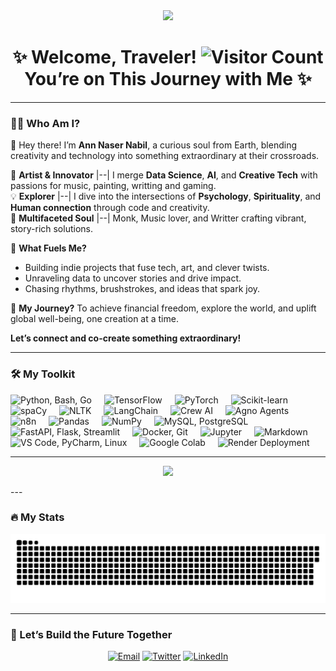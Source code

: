 <div align="center">
  <img height="500" src="https://c4.wallpaperflare.com/wallpaper/220/987/639/ubuntu-linux-terminal-hacker-wallpaper-preview.jpg" />
</div>


<h1 align="center">✨ Welcome, Traveler! <img src="https://komarev.com/ghpvc/?username=AnnNaserNabil&style=flat-square&label=🌟&color=blue" alt="Visitor Count" /> You’re on This Journey with Me ✨</h1>

---

<h3 align="left">👨‍💻 Who Am I?</h3>

👋 Hey there! I’m **Ann Naser Nabil**, a curious soul from Earth, blending creativity and technology into something extraordinary at their crossroads.


🎨 **Artist & Innovator** |--| I merge **Data Science**, **AI**, and **Creative Tech** with passions for music, painting, writting and gaming.  
💡 **Explorer** |--| I dive into the intersections of **Psychology**, **Spirituality**, and **Human connection** through code and creativity.  
🥋 **Multifaceted Soul** |--| Monk, Music lover, and Writter crafting vibrant, story-rich solutions.  

🌟 **What Fuels Me?**  
- Building indie projects that fuse tech, art, and clever twists.  
- Unraveling data to uncover stories and drive impact.  
- Chasing rhythms, brushstrokes, and ideas that spark joy.  

🚀 **My Journey?** To achieve financial freedom, explore the world, and uplift global well-being, one creation at a time.

**Let’s connect and co-create something extraordinary!**

---

### 🛠 My Toolkit

<div align="left">

<!-- Programming & Scripting -->
<img src="https://skillicons.dev/icons?i=python,bash,go" height="40" title="Python, Bash, Go" />
<img width="12" />

<!-- AI/ML Frameworks -->
<img src="https://img.shields.io/badge/TensorFlow-FF6F00?logo=tensorflow&logoColor=black&style=for-the-badge" height="40" title="TensorFlow" />
<img width="12" />
<img src="https://img.shields.io/badge/PyTorch-EE4C2C?logo=pytorch&logoColor=white&style=for-the-badge" height="40" title="PyTorch" />
<img width="12" />
<img src="https://skillicons.dev/icons?i=scikit-learn" height="40" title="Scikit-learn" />
<img width="12" />

<!-- NLP -->
<img src="https://img.shields.io/badge/spaCy-09A3D5?logo=spacy&logoColor=white&style=for-the-badge" height="40" title="spaCy" />
<img width="12" />
<img src="https://img.shields.io/badge/NLTK-4B8BBE?style=for-the-badge" height="40" title="NLTK" />
<img width="12" />

<!-- LLM Ecosystem -->
<img src="https://img.shields.io/badge/LangChain-000000?logo=langchain&logoColor=white&style=for-the-badge" height="40" title="LangChain" />
<img width="12" />
<img src="https://img.shields.io/badge/Crew%20AI-9146FF?style=for-the-badge&logoColor=white" height="40" title="Crew AI" />
<img width="12" />
<img src="https://img.shields.io/badge/Agno%20Agents-1F1F1F?style=for-the-badge&logoColor=white" height="40" title="Agno Agents" />
<img width="12" />

<!-- Automation & Workflow -->
<img src="https://img.shields.io/badge/n8n-EF2D5E?logo=n8n&logoColor=white&style=for-the-badge" height="40" title="n8n" />
<img width="12" />

<!-- Data Tools -->
<img src="https://img.shields.io/badge/pandas-150458?logo=pandas&logoColor=white&style=for-the-badge" height="40" title="Pandas" />
<img width="12" />
<img src="https://img.shields.io/badge/NumPy-013243?logo=numpy&logoColor=white&style=for-the-badge" height="40" title="NumPy" />
<img width="12" />
<img src="https://skillicons.dev/icons?i=mysql,postgres" height="40" title="MySQL, PostgreSQL" />
<img width="12" />

<!-- Backend & APIs -->
<img src="https://skillicons.dev/icons?i=fastapi,flask,streamlit" height="40" title="FastAPI, Flask, Streamlit" />
<img width="12" />
<img src="https://skillicons.dev/icons?i=docker,git" height="40" title="Docker, Git" />
<img width="12" />

<!-- Visualization -->
<img src="https://skillicons.dev/icons?i=jupyter" height="40" title="Jupyter" />
<img width="12" />
<img src="https://skillicons.dev/icons?i=markdown" height="40" title="Markdown" />
<img width="12" />

<!-- IDEs and OS -->
<img src="https://skillicons.dev/icons?i=vscode,pycharm,linux" height="40" title="VS Code, PyCharm, Linux" />
<img width="12" />
<img src="https://skillicons.dev/icons?i=colab" height="40" title="Google Colab" />
<img width="12" />
<img src="https://img.shields.io/badge/Render-00979D?style=for-the-badge&logo=render&logoColor=white" height="40" title="Render Deployment" />
<img width="12" />


</div>

---

<p align="center">
  <img src="https://api.boot.dev/v1/users/public/04f479d8-e1c5-4f08-82c5-f4cfc860f4e2/thumbnail" >
</p>
---

<h3 align="left">🔥 My Stats</h3>

![](https://raw.githubusercontent.com/CompetitiveLin/Snake-in-Contribution-Grid/output/github-contribution-grid-snake.svg)

---

<h3 align="left">🌌 Let’s Build the Future Together</h3>

<div align="center">
  <a href="mailto:ann.n.nabil@example.com"><img src="https://img.shields.io/badge/Email-Me-blue?style=for-the-badge" alt="Email" /></a>
  <a href="https://twitter.com/ann_naser"><img src="https://img.shields.io/badge/Twitter-Follow-1DA1F2?style=for-the-badge&logo=twitter" alt="Twitter" /></a>
  <a href="https://linkedin.com/in/ann-naser-nabil"><img src="https://img.shields.io/badge/LinkedIn-Connect-0077B5?style=for-the-badge&logo=linkedin" alt="LinkedIn" /></a>
</div>
